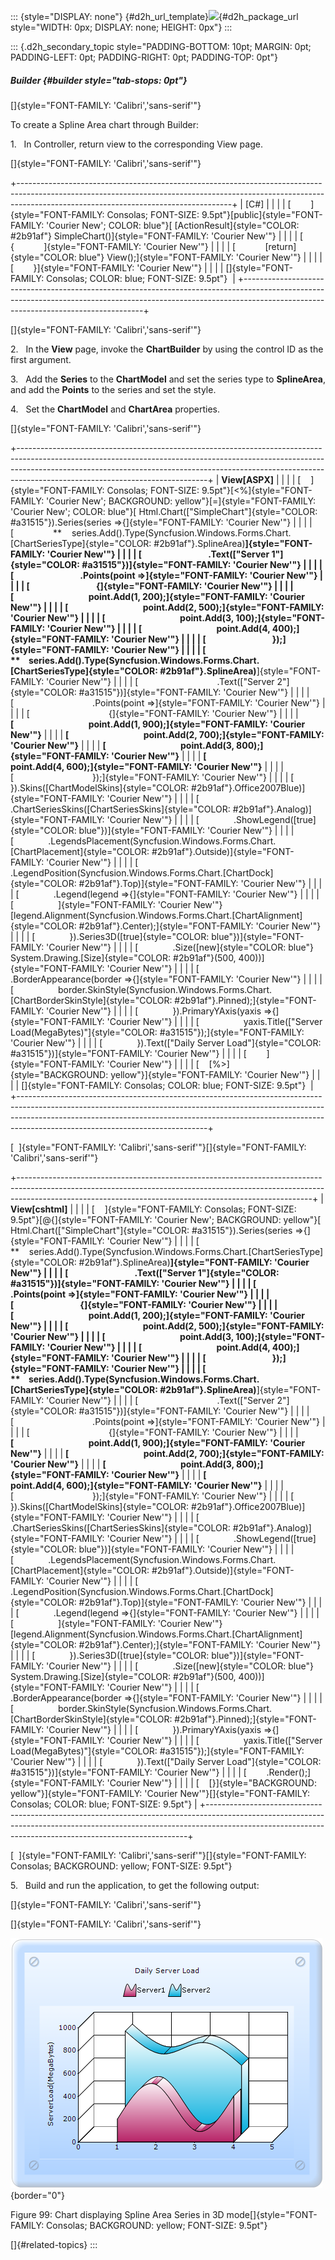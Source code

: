 ::: {style="DISPLAY: none"}
[](ms-xhelp:///?Id=d2h_url_template){#d2h_url_template}![](!package_url!){#d2h_package_url style="WIDTH: 0px; DISPLAY: none; HEIGHT: 0px"}
:::

::: {.d2h_secondary_topic style="PADDING-BOTTOM: 10pt; MARGIN: 0pt; PADDING-LEFT: 0pt; PADDING-RIGHT: 0pt; PADDING-TOP: 0pt"}
##### Builder {#builder style="tab-stops: 0pt"}

[]{style="FONT-FAMILY: 'Calibri','sans-serif'"} 

To create a Spline Area chart through Builder:

1.   In Controller, return view to the corresponding View page.

[]{style="FONT-FAMILY: 'Calibri','sans-serif'"} 

+-----------------------------------------------------------------------------------------------------------------------------------------------------------------------------------------------------------------+
| \[C#\]                                                                                                                                                                                                          |
|                                                                                                                                                                                                                 |
| [        ]{style="FONT-FAMILY: Consolas; FONT-SIZE: 9.5pt"}[public]{style="FONT-FAMILY: 'Courier New'; COLOR: blue"}[ [ActionResult]{style="COLOR: #2b91af"} SimpleChart()]{style="FONT-FAMILY: 'Courier New'"} |
|                                                                                                                                                                                                                 |
| [        {            ]{style="FONT-FAMILY: 'Courier New'"}                                                                                                                                                     |
|                                                                                                                                                                                                                 |
| [            [return]{style="COLOR: blue"} View();]{style="FONT-FAMILY: 'Courier New'"}                                                                                                                         |
|                                                                                                                                                                                                                 |
| [        }]{style="FONT-FAMILY: 'Courier New'"}                                                                                                                                                                 |
|                                                                                                                                                                                                                 |
| []{style="FONT-FAMILY: Consolas; COLOR: blue; FONT-SIZE: 9.5pt"}                                                                                                                                                |
+-----------------------------------------------------------------------------------------------------------------------------------------------------------------------------------------------------------------+

[]{style="FONT-FAMILY: 'Calibri','sans-serif'"} 

2.   In the **View** page, invoke the **ChartBuilder** by using the control ID as the first argument.

3.   Add the **Series** to the **ChartModel** and set the series type to **SplineArea**, and add the **Points** to the series and set the style.

4.   Set the **ChartModel** and **ChartArea** properties.

[]{style="FONT-FAMILY: 'Calibri','sans-serif'"} 

+-----------------------------------------------------------------------------------------------------------------------------------------------------------------------------------------------------------------------------------------------------------------------------------------+
| **View\[ASPX\]**                                                                                                                                                                                                                                                                        |
|                                                                                                                                                                                                                                                                                         |
| [    ]{style="FONT-FAMILY: Consolas; FONT-SIZE: 9.5pt"}[\<%]{style="FONT-FAMILY: 'Courier New'; BACKGROUND: yellow"}[=]{style="FONT-FAMILY: 'Courier New'; COLOR: blue"}[ Html.Chart([\"SimpleChart\"]{style="COLOR: #a31515"}).Series(series =\>{]{style="FONT-FAMILY: 'Courier New'"} |
|                                                                                                                                                                                                                                                                                         |
| [                **    series.Add().Type(Syncfusion.Windows.Forms.Chart.[ChartSeriesType]{style="COLOR: #2b91af"}.SplineArea)**]{style="FONT-FAMILY: 'Courier New'"}                                                                                                                    |
|                                                                                                                                                                                                                                                                                         |
| [                                .Text([\"Server 1\"]{style="COLOR: #a31515"})]{style="FONT-FAMILY: 'Courier New'"}                                                                                                                                                                     |
|                                                                                                                                                                                                                                                                                         |
| [                                .Points(point =\>]{style="FONT-FAMILY: 'Courier New'"}                                                                                                                                                                                                 |
|                                                                                                                                                                                                                                                                                         |
| [                                {]{style="FONT-FAMILY: 'Courier New'"}                                                                                                                                                                                                                 |
|                                                                                                                                                                                                                                                                                         |
| **[                                    point.Add(1, 200);]{style="FONT-FAMILY: 'Courier New'"}**                                                                                                                                                                                        |
|                                                                                                                                                                                                                                                                                         |
| **[                                    point.Add(2, 500);]{style="FONT-FAMILY: 'Courier New'"}**                                                                                                                                                                                        |
|                                                                                                                                                                                                                                                                                         |
| **[                                    point.Add(3, 100);]{style="FONT-FAMILY: 'Courier New'"}**                                                                                                                                                                                        |
|                                                                                                                                                                                                                                                                                         |
| **[                                    point.Add(4, 400);]{style="FONT-FAMILY: 'Courier New'"}**                                                                                                                                                                                        |
|                                                                                                                                                                                                                                                                                         |
| [                                });]{style="FONT-FAMILY: 'Courier New'"}                                                                                                                                                                                                               |
|                                                                                                                                                                                                                                                                                         |
| [                **    series.Add().Type(Syncfusion.Windows.Forms.Chart.[ChartSeriesType]{style="COLOR: #2b91af"}.SplineArea)**]{style="FONT-FAMILY: 'Courier New'"}                                                                                                                    |
|                                                                                                                                                                                                                                                                                         |
| [                                .Text([\"Server 2\"]{style="COLOR: #a31515"})]{style="FONT-FAMILY: 'Courier New'"}                                                                                                                                                                     |
|                                                                                                                                                                                                                                                                                         |
| [                                .Points(point =\>]{style="FONT-FAMILY: 'Courier New'"}                                                                                                                                                                                                 |
|                                                                                                                                                                                                                                                                                         |
| [                                {]{style="FONT-FAMILY: 'Courier New'"}                                                                                                                                                                                                                 |
|                                                                                                                                                                                                                                                                                         |
| **[                                    point.Add(1, 900);]{style="FONT-FAMILY: 'Courier New'"}**                                                                                                                                                                                        |
|                                                                                                                                                                                                                                                                                         |
| **[                                    point.Add(2, 700);]{style="FONT-FAMILY: 'Courier New'"}**                                                                                                                                                                                        |
|                                                                                                                                                                                                                                                                                         |
| **[                                    point.Add(3, 800);]{style="FONT-FAMILY: 'Courier New'"}**                                                                                                                                                                                        |
|                                                                                                                                                                                                                                                                                         |
| **[                                    point.Add(4, 600);]{style="FONT-FAMILY: 'Courier New'"}**                                                                                                                                                                                        |
|                                                                                                                                                                                                                                                                                         |
| [                                });]{style="FONT-FAMILY: 'Courier New'"}                                                                                                                                                                                                               |
|                                                                                                                                                                                                                                                                                         |
| [            }).Skins([ChartModelSkins]{style="COLOR: #2b91af"}.Office2007Blue)]{style="FONT-FAMILY: 'Courier New'"}                                                                                                                                                                    |
|                                                                                                                                                                                                                                                                                         |
| [            .ChartSeriesSkins([ChartSeriesSkins]{style="COLOR: #2b91af"}.Analog)]{style="FONT-FAMILY: 'Courier New'"}                                                                                                                                                                  |
|                                                                                                                                                                                                                                                                                         |
| [              .ShowLegend([true]{style="COLOR: blue"})]{style="FONT-FAMILY: 'Courier New'"}                                                                                                                                                                                            |
|                                                                                                                                                                                                                                                                                         |
| [              .LegendsPlacement(Syncfusion.Windows.Forms.Chart.[ChartPlacement]{style="COLOR: #2b91af"}.Outside)]{style="FONT-FAMILY: 'Courier New'"}                                                                                                                                  |
|                                                                                                                                                                                                                                                                                         |
| [              .LegendPosition(Syncfusion.Windows.Forms.Chart.[ChartDock]{style="COLOR: #2b91af"}.Top)]{style="FONT-FAMILY: 'Courier New'"}                                                                                                                                             |
|                                                                                                                                                                                                                                                                                         |
| [              .Legend(legend =\>{]{style="FONT-FAMILY: 'Courier New'"}                                                                                                                                                                                                                 |
|                                                                                                                                                                                                                                                                                         |
| [                  ]{style="FONT-FAMILY: 'Courier New'"}[legend.Alignment(Syncfusion.Windows.Forms.Chart.[ChartAlignment]{style="COLOR: #2b91af"}.Center);]{style="FONT-FAMILY: 'Courier New'"}                                                                                         |
|                                                                                                                                                                                                                                                                                         |
| [              }).Series3D([true]{style="COLOR: blue"})]{style="FONT-FAMILY: 'Courier New'"}                                                                                                                                                                                            |
|                                                                                                                                                                                                                                                                                         |
| [              .Size([new]{style="COLOR: blue"} System.Drawing.[Size]{style="COLOR: #2b91af"}(500, 400))]{style="FONT-FAMILY: 'Courier New'"}                                                                                                                                           |
|                                                                                                                                                                                                                                                                                         |
| [              .BorderAppearance(border =\>{]{style="FONT-FAMILY: 'Courier New'"}                                                                                                                                                                                                       |
|                                                                                                                                                                                                                                                                                         |
| [                  border.SkinStyle(Syncfusion.Windows.Forms.Chart.[ChartBorderSkinStyle]{style="COLOR: #2b91af"}.Pinned);]{style="FONT-FAMILY: 'Courier New'"}                                                                                                                         |
|                                                                                                                                                                                                                                                                                         |
| [              }).PrimaryYAxis(yaxis =\>{]{style="FONT-FAMILY: 'Courier New'"}                                                                                                                                                                                                          |
|                                                                                                                                                                                                                                                                                         |
| [                  yaxis.Title([\"Server Load(MegaBytes)\"]{style="COLOR: #a31515"});]{style="FONT-FAMILY: 'Courier New'"}                                                                                                                                                              |
|                                                                                                                                                                                                                                                                                         |
| [              }).Text([\"Daily Server Load\"]{style="COLOR: #a31515"})]{style="FONT-FAMILY: 'Courier New'"}                                                                                                                                                                            |
|                                                                                                                                                                                                                                                                                         |
| [        ]{style="FONT-FAMILY: 'Courier New'"}                                                                                                                                                                                                                                          |
|                                                                                                                                                                                                                                                                                         |
| [    [%\>]{style="BACKGROUND: yellow"}]{style="FONT-FAMILY: 'Courier New'"}                                                                                                                                                                                                             |
|                                                                                                                                                                                                                                                                                         |
| []{style="FONT-FAMILY: Consolas; COLOR: blue; FONT-SIZE: 9.5pt"}                                                                                                                                                                                                                        |
+-----------------------------------------------------------------------------------------------------------------------------------------------------------------------------------------------------------------------------------------------------------------------------------------+

[  ]{style="FONT-FAMILY: 'Calibri','sans-serif'"}[]{style="FONT-FAMILY: 'Calibri','sans-serif'"}

+-------------------------------------------------------------------------------------------------------------------------------------------------------------------------------------------------------------------------------------+
| **View\[cshtml\]**                                                                                                                                                                                                                  |
|                                                                                                                                                                                                                                     |
| [    ]{style="FONT-FAMILY: Consolas; FONT-SIZE: 9.5pt"}[\@{]{style="FONT-FAMILY: 'Courier New'; BACKGROUND: yellow"}[ Html.Chart([\"SimpleChart\"]{style="COLOR: #a31515"}).Series(series =\>{]{style="FONT-FAMILY: 'Courier New'"} |
|                                                                                                                                                                                                                                     |
| [                **    series.Add().Type(Syncfusion.Windows.Forms.Chart.[ChartSeriesType]{style="COLOR: #2b91af"}.SplineArea)**]{style="FONT-FAMILY: 'Courier New'"}                                                                |
|                                                                                                                                                                                                                                     |
| [                                .Text([\"Server 1\"]{style="COLOR: #a31515"})]{style="FONT-FAMILY: 'Courier New'"}                                                                                                                 |
|                                                                                                                                                                                                                                     |
| [                                .Points(point =\>]{style="FONT-FAMILY: 'Courier New'"}                                                                                                                                             |
|                                                                                                                                                                                                                                     |
| [                                {]{style="FONT-FAMILY: 'Courier New'"}                                                                                                                                                             |
|                                                                                                                                                                                                                                     |
| **[                                    point.Add(1, 200);]{style="FONT-FAMILY: 'Courier New'"}**                                                                                                                                    |
|                                                                                                                                                                                                                                     |
| **[                                    point.Add(2, 500);]{style="FONT-FAMILY: 'Courier New'"}**                                                                                                                                    |
|                                                                                                                                                                                                                                     |
| **[                                    point.Add(3, 100);]{style="FONT-FAMILY: 'Courier New'"}**                                                                                                                                    |
|                                                                                                                                                                                                                                     |
| **[                                    point.Add(4, 400);]{style="FONT-FAMILY: 'Courier New'"}**                                                                                                                                    |
|                                                                                                                                                                                                                                     |
| [                                });]{style="FONT-FAMILY: 'Courier New'"}                                                                                                                                                           |
|                                                                                                                                                                                                                                     |
| [                **    series.Add().Type(Syncfusion.Windows.Forms.Chart.[ChartSeriesType]{style="COLOR: #2b91af"}.SplineArea)**]{style="FONT-FAMILY: 'Courier New'"}                                                                |
|                                                                                                                                                                                                                                     |
| [                                .Text([\"Server 2\"]{style="COLOR: #a31515"})]{style="FONT-FAMILY: 'Courier New'"}                                                                                                                 |
|                                                                                                                                                                                                                                     |
| [                                .Points(point =\>]{style="FONT-FAMILY: 'Courier New'"}                                                                                                                                             |
|                                                                                                                                                                                                                                     |
| [                                {]{style="FONT-FAMILY: 'Courier New'"}                                                                                                                                                             |
|                                                                                                                                                                                                                                     |
| **[                                    point.Add(1, 900);]{style="FONT-FAMILY: 'Courier New'"}**                                                                                                                                    |
|                                                                                                                                                                                                                                     |
| **[                                    point.Add(2, 700);]{style="FONT-FAMILY: 'Courier New'"}**                                                                                                                                    |
|                                                                                                                                                                                                                                     |
| **[                                    point.Add(3, 800);]{style="FONT-FAMILY: 'Courier New'"}**                                                                                                                                    |
|                                                                                                                                                                                                                                     |
| **[                                    point.Add(4, 600);]{style="FONT-FAMILY: 'Courier New'"}**                                                                                                                                    |
|                                                                                                                                                                                                                                     |
| [                                });]{style="FONT-FAMILY: 'Courier New'"}                                                                                                                                                           |
|                                                                                                                                                                                                                                     |
| [            }).Skins([ChartModelSkins]{style="COLOR: #2b91af"}.Office2007Blue)]{style="FONT-FAMILY: 'Courier New'"}                                                                                                                |
|                                                                                                                                                                                                                                     |
| [            .ChartSeriesSkins([ChartSeriesSkins]{style="COLOR: #2b91af"}.Analog)]{style="FONT-FAMILY: 'Courier New'"}                                                                                                              |
|                                                                                                                                                                                                                                     |
| [              .ShowLegend([true]{style="COLOR: blue"})]{style="FONT-FAMILY: 'Courier New'"}                                                                                                                                        |
|                                                                                                                                                                                                                                     |
| [              .LegendsPlacement(Syncfusion.Windows.Forms.Chart.[ChartPlacement]{style="COLOR: #2b91af"}.Outside)]{style="FONT-FAMILY: 'Courier New'"}                                                                              |
|                                                                                                                                                                                                                                     |
| [              .LegendPosition(Syncfusion.Windows.Forms.Chart.[ChartDock]{style="COLOR: #2b91af"}.Top)]{style="FONT-FAMILY: 'Courier New'"}                                                                                         |
|                                                                                                                                                                                                                                     |
| [              .Legend(legend =\>{]{style="FONT-FAMILY: 'Courier New'"}                                                                                                                                                             |
|                                                                                                                                                                                                                                     |
| [                  ]{style="FONT-FAMILY: 'Courier New'"}[legend.Alignment(Syncfusion.Windows.Forms.Chart.[ChartAlignment]{style="COLOR: #2b91af"}.Center);]{style="FONT-FAMILY: 'Courier New'"}                                     |
|                                                                                                                                                                                                                                     |
| [              }).Series3D([true]{style="COLOR: blue"})]{style="FONT-FAMILY: 'Courier New'"}                                                                                                                                        |
|                                                                                                                                                                                                                                     |
| [              .Size([new]{style="COLOR: blue"} System.Drawing.[Size]{style="COLOR: #2b91af"}(500, 400))]{style="FONT-FAMILY: 'Courier New'"}                                                                                       |
|                                                                                                                                                                                                                                     |
| [              .BorderAppearance(border =\>{]{style="FONT-FAMILY: 'Courier New'"}                                                                                                                                                   |
|                                                                                                                                                                                                                                     |
| [                  border.SkinStyle(Syncfusion.Windows.Forms.Chart.[ChartBorderSkinStyle]{style="COLOR: #2b91af"}.Pinned);]{style="FONT-FAMILY: 'Courier New'"}                                                                     |
|                                                                                                                                                                                                                                     |
| [              }).PrimaryYAxis(yaxis =\>{]{style="FONT-FAMILY: 'Courier New'"}                                                                                                                                                      |
|                                                                                                                                                                                                                                     |
| [                  yaxis.Title([\"Server Load(MegaBytes)\"]{style="COLOR: #a31515"});]{style="FONT-FAMILY: 'Courier New'"}                                                                                                          |
|                                                                                                                                                                                                                                     |
| [              }).Text([\"Daily Server Load\"]{style="COLOR: #a31515"})]{style="FONT-FAMILY: 'Courier New'"}                                                                                                                        |
|                                                                                                                                                                                                                                     |
| [        .Render();]{style="FONT-FAMILY: 'Courier New'"}                                                                                                                                                                            |
|                                                                                                                                                                                                                                     |
| [    [}]{style="BACKGROUND: yellow"}]{style="FONT-FAMILY: 'Courier New'"}[]{style="FONT-FAMILY: Consolas; COLOR: blue; FONT-SIZE: 9.5pt"}                                                                                           |
+-------------------------------------------------------------------------------------------------------------------------------------------------------------------------------------------------------------------------------------+

[  ]{style="FONT-FAMILY: 'Calibri','sans-serif'"}[]{style="FONT-FAMILY: Consolas; BACKGROUND: yellow; FONT-SIZE: 9.5pt"}

5.   Build and run the application, to get the following output:

[]{style="FONT-FAMILY: 'Calibri','sans-serif'"} 

[]{style="FONT-FAMILY: 'Calibri','sans-serif'"} 

![](ImagesExt/image69_86.png){border="0"}

Figure 99: Chart displaying Spline Area Series in 3D mode[]{style="FONT-FAMILY: Consolas; BACKGROUND: yellow; FONT-SIZE: 9.5pt"}

[]{#related-topics}
:::
